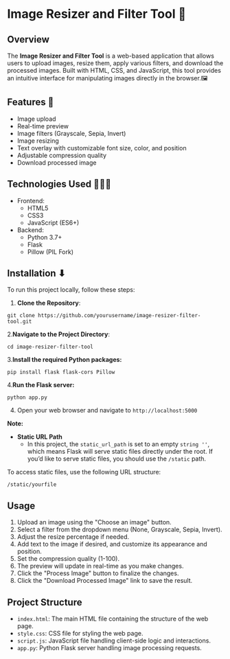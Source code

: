 # Image Resizer and Filter Tool 🌄

## Overview

The **Image Resizer and Filter Tool** is a web-based application that allows users to upload images, resize them, apply various filters, and download the processed images. Built with HTML, CSS, and JavaScript, this tool provides an intuitive interface for manipulating images directly in the browser.🖼️

## Features 🩵


- Image upload
- Real-time preview
- Image filters (Grayscale, Sepia, Invert)
- Image resizing
- Text overlay with customizable font size, color, and position
- Adjustable compression quality
- Download processed image
  
## Technologies Used 👨🏻‍💻

- Frontend:
  - HTML5
  - CSS3
  - JavaScript (ES6+)
- Backend:
  - Python 3.7+
  - Flask
  - Pillow (PIL Fork)


## Installation ⬇

To run this project locally, follow these steps:

1. **Clone the Repository**:
```
git clone https://github.com/yourusername/image-resizer-filter-tool.git
```
2.**Navigate to the Project Directory**:
   ```
cd image-resizer-filter-tool
   ```
3.**Install the required Python packages:**
```
pip install flask flask-cors Pillow
```
4.**Run the Flask server:**
```
python app.py
```


4. Open your web browser and navigate to `http://localhost:5000`

**Note:**
 - **Static URL Path**
      - In this project, the `static_url_path` is set to an empty `string ''`, which means Flask will serve static files directly under the root. If you’d like to serve static files, you should use the `/static` path.

To access static files, use the following URL structure:
```
/static/yourfile
```

## Usage

1. Upload an image using the "Choose an image" button.
2. Select a filter from the dropdown menu (None, Grayscale, Sepia, Invert).
3. Adjust the resize percentage if needed.
4. Add text to the image if desired, and customize its appearance and position.
5. Set the compression quality (1-100).
6. The preview will update in real-time as you make changes.
7. Click the "Process Image" button to finalize the changes.
8. Click the "Download Processed Image" link to save the result.

## Project Structure 

- `index.html`: The main HTML file containing the structure of the web page.
- `style.css`: CSS file for styling the web page.
- `script.js`: JavaScript file handling client-side logic and interactions.
- `app.py`: Python Flask server handling image processing requests.
